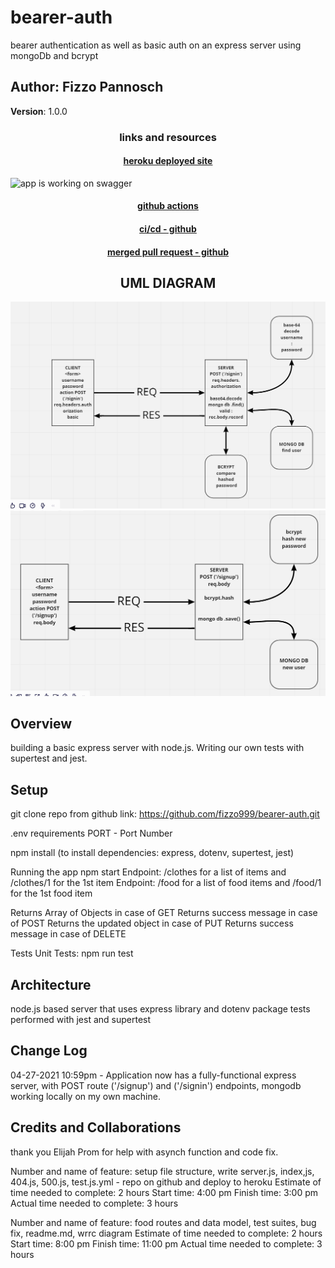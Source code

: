 # bearer-auth

bearer authentication as well as basic auth on an express server using mongoDb and bcrypt

## Author: Fizzo Pannosch

**Version**: 1.0.0

<!-- (increment the patch/fix version number if you make more commits past your first submission) -->

### <center> links and resources </center>

#### <center> [heroku deployed site](https://fizzo-bearer-auth.herokuapp.com/) </center>

![app is working on swagger](src/1425.PNG)

#### <center> [github actions](https://github.com/fizzo999/server-deployment-practice/actions) </center>

<!-- #### <center> [github pull request](https://github.com/fizzo999/server-deployment-practice/pull/1) </center> -->

#### <center> [ci/cd - github](https://github.com/fizzo999/bearer-auth/actions/runs/791249707) </center>

#### <center> [merged pull request - github](https://github.com/fizzo999/bearer-auth/pull/2) </center>

<!-- ![Cont Integration Cont Deploy](src/continuousIntegrationContinuousDepolyment002.png) -->

## <center> UML DIAGRAM </center>

![web request response cycle diagram 001](./assets/1599bearerAuthServer001.PNG)
![web request response cycle diagram 002](./assets/1598bearerAuthServer001.PNG)

## Overview

building a basic express server with node.js. Writing our own tests with supertest and jest.

## Setup

git clone repo from github link:
https://github.com/fizzo999/bearer-auth.git

.env requirements
PORT - Port Number

npm install
(to install dependencies: express, dotenv, supertest, jest)

Running the app
npm start
Endpoint: /clothes for a list of items and /clothes/1 for the 1st item
Endpoint: /food for a list of food items and /food/1 for the 1st food item

Returns Array of Objects in case of GET
Returns success message in case of POST
Returns the updated object in case of PUT
Returns success message in case of DELETE

Tests
Unit Tests: npm run test

## Architecture

node.js based server that uses express library and dotenv package
tests performed with jest and supertest

## Change Log

04-27-2021 10:59pm - Application now has a fully-functional express server, with POST route ('/signup') and ('/signin') endpoints, mongodb working locally on my own machine.

## Credits and Collaborations

thank you Elijah Prom for help with asynch function and code fix.

Number and name of feature: setup file structure, write server.js, index,js, 404.js, 500.js, test.js.yml - repo on github and deploy to heroku
Estimate of time needed to complete: 2 hours
Start time: 4:00 pm
Finish time: 3:00 pm
Actual time needed to complete: 3 hours

Number and name of feature: food routes and data model, test suites, bug fix, readme.md, wrrc diagram
Estimate of time needed to complete: 2 hours
Start time: 8:00 pm
Finish time: 11:00 pm
Actual time needed to complete: 3 hours
